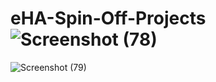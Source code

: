 # eHA-Spin-Off-Projects![Screenshot (78)](https://user-images.githubusercontent.com/111063199/203940354-530616e4-256c-487c-ad3f-8e9789f43764.png)
![Screenshot (79)](https://user-images.githubusercontent.com/111063199/203940376-6501c6d3-ba87-423e-af47-9bc0a6506910.png)
